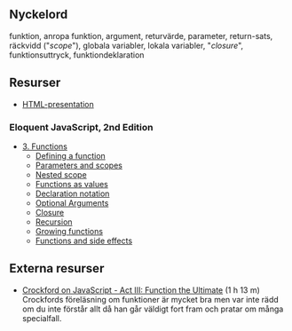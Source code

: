 ## Nyckelord

funktion, anropa funktion, argument, returvärde, parameter, return-sats, räckvidd ("*scope*"), globala variabler, lokala variabler, "*closure*", funktionsuttryck, funktiondeklaration

## Resurser
- [HTML-presentation](https://rawgit.com/1dv021/syllabus/master/presentationer/03/index.html#)

### Eloquent JavaScript, 2nd Edition 

- [3. Functions](http://eloquentjavascript.net/03_functions.html)
    - [Defining a function](http://eloquentjavascript.net/03_functions.html#h_tqLFw/oazr)
    - [Parameters and scopes](http://eloquentjavascript.net/03_functions.html#h_u4j2OhpYkg)
    - [Nested scope](http://eloquentjavascript.net/03_functions.html#h_c/Ms2Ed/N0)
    - [Functions as values](http://eloquentjavascript.net/03_functions.html#h_y6WGSsYfER)
    - [Declaration notation](http://eloquentjavascript.net/03_functions.html#h_H2WKvqbgVY)
    - [Optional Arguments](http://eloquentjavascript.net/03_functions.html#h_1pGtRjrCUp)
    - [Closure](http://eloquentjavascript.net/03_functions.html#h_hOd+yVxaku)
    - [Recursion](http://eloquentjavascript.net/03_functions.html#h_jxl1p970Fy)
    - [Growing functions](http://eloquentjavascript.net/03_functions.html#h_eVDWIAuyBK)
    - [Functions and side effects](http://eloquentjavascript.net/03_functions.html#h_EdyBGBF6y/)

## Externa resurser

- [Crockford on JavaScript - Act III: Function the Ultimate](https://youtu.be/ya4UHuXNygM) (1 h 13 m) Crockfords föreläsning om funktioner är mycket bra men var inte rädd om du inte förstår allt då han går väldigt fort fram och pratar om många specialfall.
